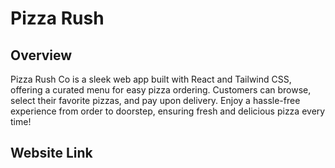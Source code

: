 # Pizza Rush

## Overview 
Pizza Rush Co is a sleek web app built with React and Tailwind CSS, offering a curated menu for easy pizza ordering. Customers can browse, select their favorite pizzas, and pay upon delivery. Enjoy a hassle-free experience from order to doorstep, ensuring fresh and delicious pizza every time!

## Website Link

